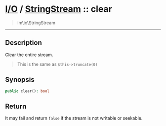 # [I/O](io.md) / [StringStream](io-StringStream.md) :: clear
 > im\io\StringStream
____

## Description
Clear the entire stream.

 > This is the same as `$this->truncate(0)`  

## Synopsis
```php
public clear(): bool
```

## Return
It may fail and return `false` if the stream is not
writable or seekable.
